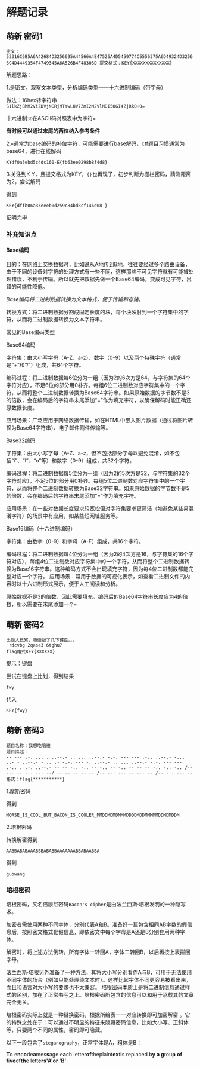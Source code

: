 # 解题记录


## 萌新 密码1
`密文：
53316C6B5A6A42684D3256695A44566A4E47526A4D5459774C5556375A6D49324D32566C4D4449354F4749345A6A526B4F48303D
提交格式：KEY{XXXXXXXXXXXXXX}`

解题思路：

1.是密文，观察文本类型，分析编码类型——十六进制编码（带字母）

做法：16hex转字符串
`S1lkZjBhM2ViZDVjNGRjMTYwLUV7ZmI2M2VlMDI5OGI4ZjRkOH0=`

十六进制`3D`在ASCII码对照表中为字符`=`

**有时候可以通过末尾的两位纳入参考条件**

2.`=`通常为base编码的补位字符，可能需要进行base解码，ctf题目习惯通常为base64，进行在线解码

`KYdf0a3ebd5c4dc160-E{fb63ee0298b8f4d8}`

3.关注到K Y，且提交格式为KEY，`{}`也再现了，初步判断为栅栏密码，猜测距离为2，尝试解码

得到

`KEY{dffb06a33eeeb0d259c84bd8cf146d08-}`

证明完毕

### 补充知识点

#### Base编码

目的：在网络上交换数据时，比如说从A地传到B地，往往要经过多个路由设备，由于不同的设备对字符的处理方式有一些不同，这样那些不可见字符就有可能被处理错误，不利于传输。所以就先把数据先做一个Base64编码，变成可见字符，出错的可能性降低。

*Base编码将二进制数据转换为文本格式，便于传输和存储。*

转换方式：将二进制数据分割成固定长度的块，每个块映射到一个字符集中的字符，从而将二进制数据转换为文本字符串。

常见的Base编码类型

Base64编码

字符集：由大小写字母（A-Z、a-z）、数字（0-9）以及两个特殊字符（通常是“+”和“/”）组成，共64个字符。

编码过程：将二进制数据每6位分为一组（因为2的6次方是64，与字符集的64个字符对应），不足6位的部分用0补齐。每组6位二进制数对应字符集中的一个字符，从而将整个二进制数据转换为Base64字符串。如果原始数据的字节数不是3的倍数，会在编码后的字符串末尾添加“=”作为填充字符，以确保解码时能正确还原数据长度。

应用场景：广泛应用于网络数据传输，如在HTML中嵌入图片数据（通过将图片转换为Base64字符串）、电子邮件附件传输等。

Base32编码

字符集：由大小写字母（A-Z、a-z，但不包括部分字母以避免混淆，如不包括“i”、“l”、“o”等）和数字（0-9）组成，共32个字符。

编码过程：将二进制数据每5位分为一组（因为2的5次方是32，与字符集的32个字符对应），不足5位的部分用0补齐。每组5位二进制数对应字符集中的一个字符，从而将整个二进制数据转换为Base32字符串。如果原始数据的字节数不是5的倍数，会在编码后的字符串末尾添加“=”作为填充字符。

应用场景：在一些对数据长度要求较宽松但对字符集要求更简洁（如避免某些易混淆字符）的场景中有应用，如某些短网址服务等。

Base16编码（十六进制编码）

字符集：由数字（0-9）和字母（A-F）组成，共16个字符。

编码过程：将二进制数据每4位分为一组（因为2的4次方是16，与字符集的16个字符对应），每组4位二进制数对应字符集中的一个字符，从而将整个二进制数据转换为Base16字符串。这种编码方式不会出现填充字符，因为每4位二进制数都能完整对应一个字符。
应用场景：常用于数据的可视化表示，如查看二进制文件的内容时以十六进制形式展示，便于人工阅读和分析。

原始数据不是3的倍数，因此需要填充。编码后的Base64字符串长度应为4的倍数，所以需要在末尾添加一个`=`


## 萌新 密码2

```
出题人已累，随便敲了几下键盘。。。
 rdcvbg 2qase3 6tghu7
flag格式KEY{XXXXXX}
```

提示：键盘

尝试在键盘上比划，得到结果

`fwy`

代入

`KEY{fwy}`


## 萌新 密码3
```
题目名称：我想吃培根
题目描述：
-- --- .-. ... . ..--.- .. ... ..--.- -.-. --- --- .-.. ..--.- -... ..- - ..--.- -... .- -.-. --- -. ..--.- .. ... ..--.- -.-. --- --- .-.. . .-. ..--.- -- -- -.. -.. -- -.. -- -.. -- -- -- -.. -.. -.. /-- -.. -- -.. -.. --/ -- -- -- -- -- /-- -.. -.. -- -.. -- /-- -.. -.. --
格式：flag{***********}
```

1.摩斯密码

得到

`MORSE_IS_COOL_BUT_BACON_IS_COOLER_MMDDMDMDMMMDDDDMDDMMMMMDDMDMDDM`

2.培根密码

转换解密得到

`AABBABABAAABBBABABBAAAAAAABBABAABBA`

得到

`guowang`


### 培根密码

培根密码，又名倍康尼密码`Bacon's cipher`是由法兰西斯·培根发明的一种隐写术。


加密者需使用两种不同字体，分别代表A和B。准备好一篇包含相同AB字数的假信息后，按照密文格式化假信息，即依密文中每个字母是A还是B分别套用两种字体。

解密时，将上述方法倒转。所有字体一转回A，字体二转回B，以后再按上表拼回字母。

法兰西斯·培根另外准备了一种方法，其将大小写分别看作A与B，可用于无法使用不同字体的场合（例如只能处理纯文本时）。这样比起字体不同更容易被看出来，而且和语言对大小写的要求也不太兼容。
培根密码本质上是将二进制信息通过样式的区别，加在了正常书写之上。培根密码所包含的信息可以和用于承载其的文章完全无关。

培根密码实际上就是一种替换密码，根据所给表一一对应转换即可加密解密 。它的特殊之处在于：可以通过不明显的特征来隐藏密码信息，比如大小写、正斜体等，只要两个不同的属性，密码即可隐藏。

以下一段包含了`steganography`，正常字体是A，粗体是B：

**T**o e**n**c**o**de**a**mes**s**age e**a**ch letter**of**theplaint**ex**t**i**s replaced b**y a g**rou**p** **of** **f**i**ve**of**th**e lett**ers'A'**o**r 'B'**.
